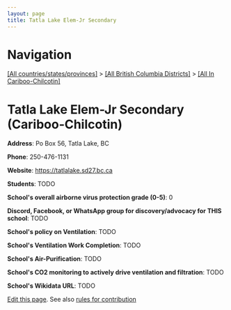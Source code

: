 ```yaml
---
layout: page
title: Tatla Lake Elem-Jr Secondary
---
```

# Navigation

[[All countries/states/provinces]](../../..) > [[All British Columbia Districts]](../..) > [[All In Cariboo-Chilcotin]](..)

# Tatla Lake Elem-Jr Secondary (Cariboo-Chilcotin)

**Address**: Po Box 56, Tatla Lake, BC

**Phone**: 250-476-1131

**Website**: <https://tatlalake.sd27.bc.ca>

**Students**: TODO

**School's overall airborne virus protection grade (0-5)**: 0

**Discord, Facebook, or WhatsApp group for discovery/advocacy for THIS school**: TODO

**School's policy on Ventilation**: TODO

**School's Ventilation Work Completion**: TODO

**School's Air-Purification**: TODO

**School's CO2 monitoring to actively drive ventilation and filtration**: TODO

**School's Wikidata URL**: TODO


[Edit this page](https://github.com/ventilate-schools/BC/edit/main/./Cariboo-Chilcotin/Tatla_Lake_Elem-Jr_Secondary.md). See also [rules for contribution](../../../contribution-rules/)